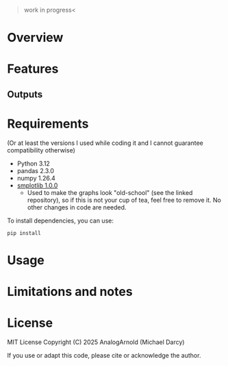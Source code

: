>work in progress<
# Overview


# Features

## Outputs

# Requirements
  (Or at least the versions I used while coding it and I cannot guarantee compatibility otherwise)
  * Python 3.12
  * pandas 2.3.0
  * numpy 1.26.4
  * [smplotlib 1.0.0](https://github.com/AstroJacobLi/smplotlib)
    * Used to make the graphs look "old-school" (see the linked repository), so if this is not your cup of tea, feel free to remove it. No other changes in code are needed.

To install dependencies, you can use:
```
pip install 
```
# Usage

# Limitations and notes

# License
MIT License
Copyright (C) 2025 AnalogArnold (Michael Darcy)

If you use or adapt this code, please cite or acknowledge the author.

